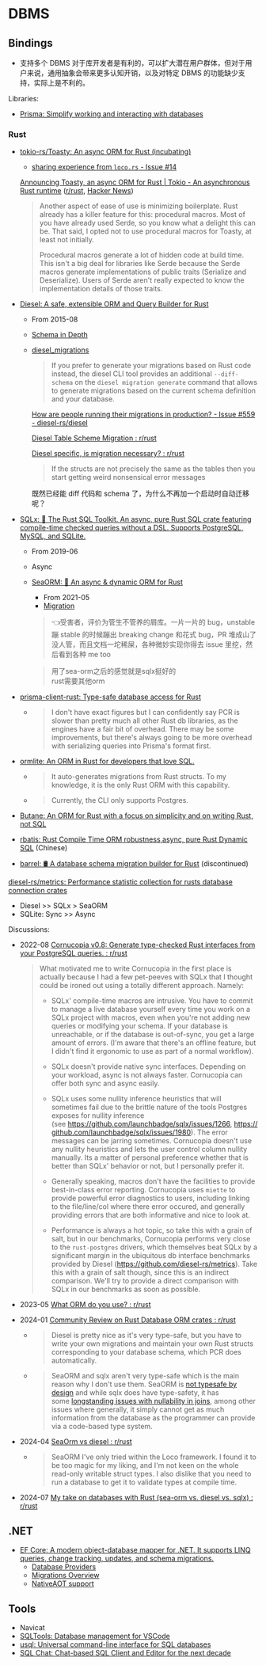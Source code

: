# DBMS
## Bindings
- 支持多个 DBMS 对于库开发者是有利的，可以扩大潜在用户群体，但对于用户来说，通用抽象会带来更多认知开销，以及对特定 DBMS 的功能缺少支持，实际上是不利的。

Libraries:
- [Prisma: Simplify working and interacting with databases](https://www.prisma.io/)

### Rust
- [tokio-rs/Toasty: An async ORM for Rust (incubating)](https://github.com/tokio-rs/toasty)
  - [sharing experience from `loco.rs` - Issue #14](https://github.com/tokio-rs/toasty/issues/14)

  [Announcing Toasty, an async ORM for Rust | Tokio - An asynchronous Rust runtime](https://tokio.rs/blog/2024-10-23-announcing-toasty) ([r/rust](https://www.reddit.com/r/rust/comments/1gak6zq/announcing_toasty_an_async_orm_for_rust/), [Hacker News](https://news.ycombinator.com/item?id=41929565))
  > Another aspect of ease of use is minimizing boilerplate. Rust already has a killer feature for this: procedural macros. Most of you have already used Serde, so you know what a delight this can be. That said, I opted not to use procedural macros for Toasty, at least not initially.
  > 
  > Procedural macros generate a lot of hidden code at build time. This isn't a big deal for libraries like Serde because the Serde macros generate implementations of public traits (Serialize and Deserialize). Users of Serde aren't really expected to know the implementation details of those traits.

- [Diesel: A safe, extensible ORM and Query Builder for Rust](https://github.com/diesel-rs/diesel)
  - From 2015-08
  - [Schema in Depth](https://diesel.rs/guides/schema-in-depth.html)
  - [diesel\_migrations](https://docs.rs/diesel_migrations/latest/diesel_migrations/)

    > If you prefer to generate your migrations based on Rust code instead, the diesel CLI tool provides an additional `--diff-schema` on the `diesel migration generate` command that allows to generate migrations based on the current schema definition and your database.

    [How are people running their migrations in production? - Issue #559 - diesel-rs/diesel](https://github.com/diesel-rs/diesel/issues/559)

    [Diesel Table Scheme Migration : r/rust](https://www.reddit.com/r/rust/comments/16sj6af/diesel_table_scheme_migration/)

    [Diesel specific, is migration necessary? : r/rust](https://www.reddit.com/r/rust/comments/xhlizd/diesel_specific_is_migration_necessary/)
    > If the structs are not precisely the same as the tables then you start getting weird nonsensical error messages

    既然已经能 diff 代码和 schema 了，为什么不再加一个启动时自动迁移呢？

- [SQLx: 🧰 The Rust SQL Toolkit. An async, pure Rust SQL crate featuring compile-time checked queries without a DSL. Supports PostgreSQL, MySQL, and SQLite.](https://github.com/launchbadge/sqlx)
  - From 2019-06
  - Async
  - [SeaORM: 🐚 An async & dynamic ORM for Rust](https://github.com/SeaQL/sea-orm)
    - From 2021-05
    - [Migration](https://www.sea-ql.org/SeaORM/docs/next/migration/setting-up-migration/)

    > 👈受害者，评价为管生不管养的屑库。一片一片的 bug，unstable 蹦 stable 的时候蹦出 breaking change 和花式 bug，PR 堆成山了没人管，而且文档一坨稀屎，各种微妙实现你得去 issue 里挖，然后看到各种 me too

    > 用了sea-orm之后的感觉就是sqlx挺好的  
    > rust需要其他orm

- [prisma-client-rust: Type-safe database access for Rust](https://github.com/Brendonovich/Prisma-Client-Rust)
  - > I don't have exact figures but I can confidently say PCR is slower than pretty much all other Rust db libraries, as the engines have a fair bit of overhead. There may be some improvements, but there's always going to be more overhead with serializing queries into Prisma's format first.

- [ormlite: An ORM in Rust for developers that love SQL.](https://github.com/kurtbuilds/ormlite)
  - > It auto-generates migrations from Rust structs. To my knowledge, it is the only Rust ORM with this capability.
  - > Currently, the CLI only supports Postgres.

- [Butane: An ORM for Rust with a focus on simplicity and on writing Rust, not SQL](https://github.com/Electron100/butane)

- [rbatis: Rust Compile Time ORM robustness,async, pure Rust Dynamic SQL](https://github.com/rbatis/rbatis) (Chinese)

- [barrel: 🛢 A database schema migration builder for Rust](https://github.com/rust-db/barrel) (discontinued)

[diesel-rs/metrics: Performance statistic collection for rusts database connection crates](https://github.com/diesel-rs/metrics)
- Diesel >> SQLx > SeaORM
- SQLite: Sync >> Async

Discussions:
- 2022-08 [Cornucopia v0.8: Generate type-checked Rust interfaces from your PostgreSQL queries. : r/rust](https://www.reddit.com/r/rust/comments/wdos9x/comment/iim7v0x/?utm_source=share&utm_medium=web2x&context=3)

  > What motivated me to write Cornucopia in the first place is actually because I had a few pet-peeves with SQLx that I thought could be ironed out using a totally different approach. Namely:
  > - SQLx' compile-time macros are intrusive. You have to commit to manage a live database yourself every time you work on a SQLx project with macros, even when you're not adding new queries or modifying your schema. If your database is unreachable, or if the database is out-of-sync, you get a large amount of errors. (I'm aware that there's an offline feature, but I didn't find it ergonomic to use as part of a normal workflow).
  > 
  > - SQLx doesn't provide native sync interfaces. Depending on your workload, async is not always faster. Cornucopia can offer both sync and async easily.
  > 
  > - SQLx uses some nullity inference heuristics that will sometimes fail due to the brittle nature of the tools Postgres exposes for nullity inference (see <https://github.com/launchbadge/sqlx/issues/1266>, <https://github.com/launchbadge/sqlx/issues/1980>). The error messages can be jarring sometimes. Cornucopia doesn't use any nullity heuristics and lets the user control column nullity manually. Its a matter of personal preference whether that is better than SQLx' behavior or not, but I personally prefer it.
  > 
  > - Generally speaking, macros don't have the facilities to provide best-in-class error reporting. Cornucopia uses `miette` to provide powerful error diagnostics to users, including linking to the file/line/col where there error occured, and generally providing errors that are both informative and nice to look at.
  > 
  > - Performance is always a hot topic, so take this with a grain of salt, but in our benchmarks, Cornucopia performs very close to the `rust-postgres` drivers, which themselves beat SQLx by a significant margin in the ubiquitous db interface benchmarks provided by Diesel (<https://github.com/diesel-rs/metrics>). Take this with a grain of salt though, since this is an indirect comparison. We'll try to provide a direct comparison with SQLx in our benchmarks as soon as possible.

- 2023-05 [What ORM do you use? : r/rust](https://www.reddit.com/r/rust/comments/13d9ayi/what_orm_do_you_use/)
- 2024-01 [Community Review on Rust Database ORM crates : r/rust](https://www.reddit.com/r/rust/comments/18vzkfi/community_review_on_rust_database_orm_crates/)
  - > Diesel is pretty nice as it's very type-safe, but you have to write your own migrations and maintain your own Rust structs corresponding to your database schema, which PCR does automatically.
  - > SeaORM and sqlx aren't very type-safe which is the main reason why I don't use them. SeaORM is [not typesafe by design](https://www.sea-ql.org/SeaORM/docs/write-test/testing/#1-type-errors-1) and while sqlx does have type-safety, it has some [longstanding issues with nullability in joins](https://github.com/launchbadge/sqlx/issues?q=is%3Aissue+is%3Aopen+left+join), among other issues where generally, it simply cannot get as much information from the database as the programmer can provide via a code-based type system.
- 2024-04 [SeaOrm vs diesel : r/rust](https://www.reddit.com/r/rust/comments/1cgm4x2/seaorm_vs_diesel/)
  - > SeaORM I've only tried within the Loco framework. I found it to be too magic for my liking, and I'm not keen on the whole read-only writable struct types. I also dislike that you need to run a database to get it to validate types at compile time.
- 2024-07 [My take on databases with Rust (sea-orm vs. diesel vs. sqlx) : r/rust](https://www.reddit.com/r/rust/comments/1e8ld5d/my_take_on_databases_with_rust_seaorm_vs_diesel/)

## .NET
- [EF Core: A modern object-database mapper for .NET. It supports LINQ queries, change tracking, updates, and schema migrations.](https://github.com/dotnet/efcore)
  - [Database Providers](https://learn.microsoft.com/en-us/ef/core/providers/)
  - [Migrations Overview](https://learn.microsoft.com/en-us/ef/core/managing-schemas/migrations/)
  - [NativeAOT support](https://github.com/dotnet/efcore/issues/29754)

## Tools
- Navicat
- [SQLTools: Database management for VSCode](https://github.com/mtxr/vscode-sqltools)
- [usql: Universal command-line interface for SQL databases](https://github.com/xo/usql)
- [SQL Chat: Chat-based SQL Client and Editor for the next decade](https://github.com/sqlchat/sqlchat)